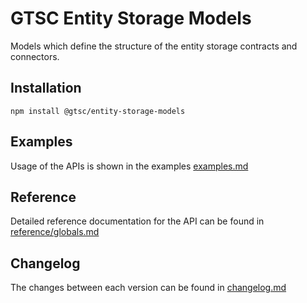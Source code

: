 # GTSC Entity Storage Models

Models which define the structure of the entity storage contracts and connectors.

## Installation

```shell
npm install @gtsc/entity-storage-models
```

## Examples

Usage of the APIs is shown in the examples [examples.md](examples.md)

## Reference

Detailed reference documentation for the API can be found in [reference/globals.md](reference/globals.md)

## Changelog

The changes between each version can be found in [changelog.md](changelog.md)

